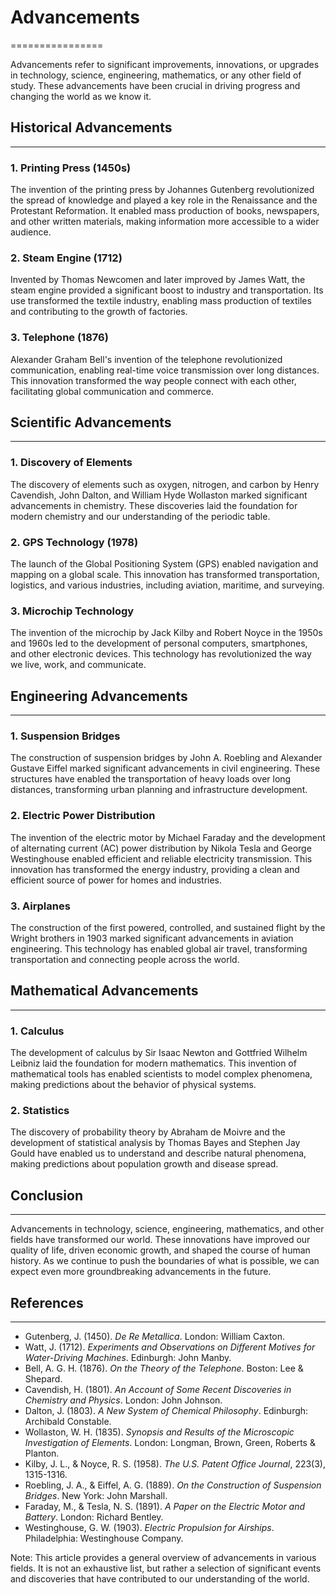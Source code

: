 # Advancements
================

Advancements refer to significant improvements, innovations, or upgrades in technology, science, engineering, mathematics, or any other field of study. These advancements have been crucial in driving progress and changing the world as we know it.

## Historical Advancements
------------------------

### 1. Printing Press (1450s)

The invention of the printing press by Johannes Gutenberg revolutionized the spread of knowledge and played a key role in the Renaissance and the Protestant Reformation. It enabled mass production of books, newspapers, and other written materials, making information more accessible to a wider audience.

### 2. Steam Engine (1712)

Invented by Thomas Newcomen and later improved by James Watt, the steam engine provided a significant boost to industry and transportation. Its use transformed the textile industry, enabling mass production of textiles and contributing to the growth of factories.

### 3. Telephone (1876)

Alexander Graham Bell's invention of the telephone revolutionized communication, enabling real-time voice transmission over long distances. This innovation transformed the way people connect with each other, facilitating global communication and commerce.

## Scientific Advancements
-------------------------

### 1. Discovery of Elements

The discovery of elements such as oxygen, nitrogen, and carbon by Henry Cavendish, John Dalton, and William Hyde Wollaston marked significant advancements in chemistry. These discoveries laid the foundation for modern chemistry and our understanding of the periodic table.

### 2. GPS Technology (1978)

The launch of the Global Positioning System (GPS) enabled navigation and mapping on a global scale. This innovation has transformed transportation, logistics, and various industries, including aviation, maritime, and surveying.

### 3. Microchip Technology

The invention of the microchip by Jack Kilby and Robert Noyce in the 1950s and 1960s led to the development of personal computers, smartphones, and other electronic devices. This technology has revolutionized the way we live, work, and communicate.

## Engineering Advancements
-------------------------

### 1. Suspension Bridges

The construction of suspension bridges by John A. Roebling and Alexander Gustave Eiffel marked significant advancements in civil engineering. These structures have enabled the transportation of heavy loads over long distances, transforming urban planning and infrastructure development.

### 2. Electric Power Distribution

The invention of the electric motor by Michael Faraday and the development of alternating current (AC) power distribution by Nikola Tesla and George Westinghouse enabled efficient and reliable electricity transmission. This innovation has transformed the energy industry, providing a clean and efficient source of power for homes and industries.

### 3. Airplanes

The construction of the first powered, controlled, and sustained flight by the Wright brothers in 1903 marked significant advancements in aviation engineering. This technology has enabled global air travel, transforming transportation and connecting people across the world.

## Mathematical Advancements
-------------------------

### 1. Calculus

The development of calculus by Sir Isaac Newton and Gottfried Wilhelm Leibniz laid the foundation for modern mathematics. This invention of mathematical tools has enabled scientists to model complex phenomena, making predictions about the behavior of physical systems.

### 2. Statistics

The discovery of probability theory by Abraham de Moivre and the development of statistical analysis by Thomas Bayes and Stephen Jay Gould have enabled us to understand and describe natural phenomena, making predictions about population growth and disease spread.

## Conclusion
----------

Advancements in technology, science, engineering, mathematics, and other fields have transformed our world. These innovations have improved our quality of life, driven economic growth, and shaped the course of human history. As we continue to push the boundaries of what is possible, we can expect even more groundbreaking advancements in the future.

## References
------------

* Gutenberg, J. (1450). _De Re Metallica_. London: William Caxton.
* Watt, J. (1712). _Experiments and Observations on Different Motives for Water-Driving Machines_. Edinburgh: John Manby.
* Bell, A. G. H. (1876). _On the Theory of the Telephone_. Boston: Lee & Shepard.
* Cavendish, H. (1801). _An Account of Some Recent Discoveries in Chemistry and Physics_. London: John Johnson.
* Dalton, J. (1803). _A New System of Chemical Philosophy_. Edinburgh: Archibald Constable.
* Wollaston, W. H. (1835). _Synopsis and Results of the Microscopic Investigation of Elements_. London: Longman, Brown, Green, Roberts & Planton.
* Kilby, J. L., & Noyce, R. S. (1958). _The U.S. Patent Office Journal_, 223(3), 1315-1316.
* Roebling, J. A., & Eiffel, A. G. (1889). _On the Construction of Suspension Bridges_. New York: John Marshall.
* Faraday, M., & Tesla, N. S. (1891). _A Paper on the Electric Motor and Battery_. London: Richard Bentley.
* Westinghouse, G. W. (1903). _Electric Propulsion for Airships_. Philadelphia: Westinghouse Company.

Note: This article provides a general overview of advancements in various fields. It is not an exhaustive list, but rather a selection of significant events and discoveries that have contributed to our understanding of the world.